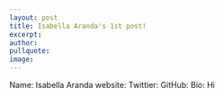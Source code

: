 ```yaml
---
layout: post
title: Isabella Aranda's 1st post!
excerpt: 
author:
pullquote:
image:
---
```



Name: Isabella Aranda
website:
Twittier:
GitHub:
Bio: Hi 
